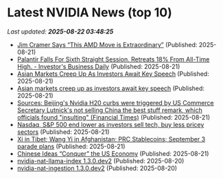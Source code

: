 # Latest NVIDIA News (top 10)
_Last updated: **2025-08-22 03:48:25**_

- [Jim Cramer Says “This AMD Move is Extraordinary”](https://finance.yahoo.com/news/jim-cramer-says-amd-move-033706943.html) (Published: 2025-08-21)
- [Palantir Falls For Sixth Straight Session. Retreats 18% From All-Time High. - Investor's Business Daily](https://slashdot.org/firehose.pl?op=view&amp;id=178799522) (Published: 2025-08-21)
- [Asian Markets Creep Up As Investors Await Key Speech](https://www.ibtimes.com/asian-markets-creep-investors-await-key-speech-3781343) (Published: 2025-08-21)
- [Asian markets creep up as investors await key speech](https://www.digitaljournal.com/world/asian-markets-creep-up-as-investors-await-key-speech/article) (Published: 2025-08-21)
- [Sources: Beijing's Nvidia H20 curbs were triggered by US Commerce Secretary Lutnick's not selling China the best stuff remark, which officials found "insulting" (Financial Times)](https://www.techmeme.com/250820/p57) (Published: 2025-08-21)
- [Nasdaq, S&P 500 end lower as investors sell tech, buy less pricey sectors](https://economictimes.indiatimes.com/markets/stocks/news/nasdaq-sp-500-end-lower-as-investors-sell-tech-buy-less-pricey-sectors/articleshow/123421006.cms) (Published: 2025-08-21)
- [Xi in Tibet; Wang Yi in Afghanistan; PRC Stablecoins; September 3 parade plans](https://sinocism.com/p/xi-in-tibet-wang-yi-in-afghanistan) (Published: 2025-08-21)
- [Chinese Ideas “Conquer” the US Economy](https://www.hoover.org/research/chinese-ideas-conquer-us-economy) (Published: 2025-08-21)
- [nvidia-nat-llama-index 1.3.0.dev2](https://pypi.org/project/nvidia-nat-llama-index/1.3.0.dev2/) (Published: 2025-08-20)
- [nvidia-nat-ingestion 1.3.0.dev2](https://pypi.org/project/nvidia-nat-ingestion/1.3.0.dev2/) (Published: 2025-08-20)
